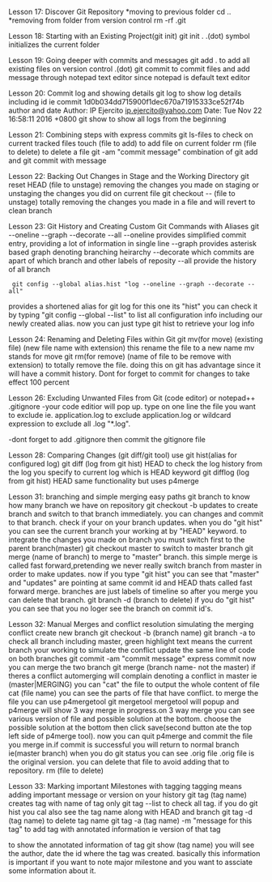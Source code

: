 Lesson 17: Discover Git Repository
*moving to previous folder
	cd ..
*removing from folder from version control
	rm -rf .git
	
Lesson 18: Starting with an Existing Project(git init)
	git init .
.(dot) symbol initializes the current folder

Lesson 19: Going deeper with commits and messages
	git add .
to add all existing files on version control .(dot)
	git commit
to commit files and add message through notepad text editor since notepad is default text editor

Lesson 20: Commit log and showing details
	git log
to show log details including id 
	ie commit 1d0b034dd715900f1dec670a71915333ce52f74b
author and date
Author: IP Ejercito <ip.ejercito@yahoo.com>
Date:   Tue Nov 22 16:58:11 2016 +0800
	git show
to show all logs from the beginning

Lesson 21: Combining steps with express commits
	git ls-files
to check on current tracked files
	touch (file to add)
to add file on current folder
	rm (file to delete)
to delete a file
	git -am "commit message"
combination of git add and git commit with message

Lesson 22: Backing Out Changes in Stage and the Working Directory
	git reset HEAD (file to unstage)
removing the changes you made on staging or unstaging the changes you did on current file
	git checkout -- (file to unstage)
totally removing the changes you made in a file and will revert to clean branch

Lesson 23: Git History and Creating Custom Git Commands with Aliases
	git --oneline --graph --decorate --all
--oneline
	provides simplified commit entry, providing a lot of information in single line
--graph
	provides asterisk based graph denoting branching heirarchy
--decorate
	which commits are apart of which branch and other labels of reposity
--all
	provide the history of all branch
	
	 git config --global alias.hist "log --oneline --graph --decorate --all"
provides a shortened alias for git log for this one its "hist"
you can check it by typing "git config --global --list" to list all configuration info including our newly created alias. now you can just type git hist to retrieve your log info

Lesson 24: Renaming and Deleting Files within Git
	git mv(for move) (existing file) (new file name with extension)
this rename the file to a new name mv stands for move
	git rm(for remove) (name of file to be remove with extension)
to totally remove the file. doing this on git has advantage since it will have a commit history.
Dont for forget to commit for changes to take effect 100 percent

Lesson 26: Excluding Unwanted Files from Git
	(code editor) or notepad++ .gitignore
-your code editior will pop up. type on one line the file you want to exclude ie. application.log to exclude application.log or wildcard expression to exclude all .log "*.log".

-dont forget to add .gitignore then commit the gitignore file

Lesson 28: Comparing Changes (git diff/git tool)
use git hist(alias for configured log)
	git diff (log from git hist) HEAD
to check the log history from the log you specify to current log which is HEAD keyword
	git difflog (log from git hist) HEAD
same functionality but uses p4merge

Lesson 31: branching and simple merging easy paths
	git branch
to know how many branch we have on repository
	git checkout -b updates
to create branch and switch to that branch immediately. you can changes and commit to that branch. check if your on your branch updates. when you do "git hist" you can see the current branch your working at by "HEAD" keyword. to integrate the changes you made on branch you must switch first to the parent branch(master)
	git checkout master
to switch to master branch
	git merge (name of branch) 
to merge to "master" branch. this simple merge is called fast forward,pretending we never really switch branch from master in order to make updates. now if you type "git hist" you can see that "master" and "updates" are pointing at same commit id and HEAD thats called fast forward merge.
branches are just labels of timeline so after you merge you can delete that branch.
	git branch -d (branch to delete)
if you do "git hist" you can see that you no loger see the branch on commit id's.

Lesson 32: Manual Merges and conflict resolution
simulating the merging conflict
create new branch 
	git checkout -b (branch name)
	git branch -a
to check all branch including master, green highlight text means the current branch your working
to simulate the conflict update the same line of code on both branches
	git commit -am "commit message"
express commit
now you can merge the two branch
	git merge (branch name- not the master)
if theres a conflict automerging will complain denoting a conflict in master ie (master|MERGING)
you can "cat" the file to output the whole content of file	
	cat (file name)
you can see the parts of file that have conflict.
to merge the file you can use p4mergetool
	git mergetool
mergetool will popup and p4merge will show 3 way merge in progress.on 3 way merge you can see various version of file and possible solution at the bottom. choose the possible solution at the bottom then click save(second button ate the top left side of p4merge tool). now you can quit p4merge and commit the file you merge in.if commit is successful you will return to normal branch ie(master branch) when you do git status you can see .orig file .orig file is the original version. you can delete that file to avoid adding that to repository. 
	rm (file to delete)

Lesson 33: Marking important Milestones with tagging
tagging means adding important message or version on your history
	git tag (tag name)
creates tag with name of tag only
	git tag --list
to check all tag. if you do git hist you cal also see the tag name along with HEAD and branch
	git tag -d (tag name)
to delete tag name
	git tag -a (tag name) -m "message for this tag"
to add tag with annotated information ie version of that tag

to show the annotated information of tag
	git show (tag name)
you will see the author, date the id where the tag was created. basically this information is important if you want to note major milestone and you want to assciate some information about it.
	